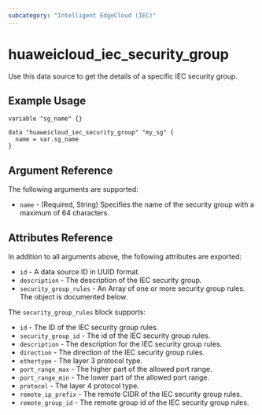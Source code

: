 ```yaml
---
subcategory: "Intelligent EdgeCloud (IEC)"
---
```


# huaweicloud_iec_security_group

Use this data source to get the details of a specific IEC security group.

## Example Usage

```hcl
variable "sg_name" {}

data "huaweicloud_iec_security_group" "my_sg" {
  name = var.sg_name
}
```

## Argument Reference

The following arguments are supported:

* `name` - (Required, String) Specifies the name of the security group with a maximum of 64 characters.

## Attributes Reference

In addition to all arguments above, the following attributes are exported:

* `id` - A data source ID in UUID format.
* `description` - The description of the IEC security group.
* `security_group_rules` - An Array of one or more security group rules.
  The object is documented below.

The `security_group_rules` block supports:

  * `id` - The ID of the IEC security group rules.
  * `security_group_id` - The id of the IEC security group rules.
  * `description` - The description for the IEC security group rules.
  * `direction` - The direction of the IEC security group rules.
  * `ethertype` - The layer 3 protocol type.
  * `port_range_max` - The higher part of the allowed port range.
  * `port_range_min` - The lower part of the allowed port range.
  * `protocol` - The layer 4 protocol type.
  * `remote_ip_prefix` - The remote CIDR of the IEC security group rules.
  * `remote_group_id` - The remote group id of the IEC security group rules.
